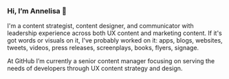 ### Hi, I’m Annelisa 👋

I'm a content strategist, content designer, and communicator with leadership experience across both UX content and marketing content. If it's got words or visuals on it, I've probably worked on it: apps, blogs, websites, tweets, videos, press releases, screenplays, books, flyers, signage.

At GitHub I’m currently a senior content manager focusing on serving the needs of developers through UX content strategy and design.

<!--
**meowius/meowius** is a ✨ _special_ ✨ repository because its `README.md` (this file) appears on your GitHub profile.

Here are some ideas to get you started:

- 🔭 I’m currently working on ...
- 🌱 I’m currently learning ...
- 👯 I’m looking to collaborate on ...
- 🤔 I’m looking for help with ...
- 💬 Ask me about ...
- 📫 How to reach me: ...
- 😄 Pronouns: ...
- ⚡ Fun fact: ...
-->
